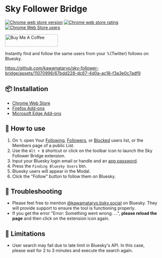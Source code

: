 # Sky Follower Bridge

<a href="https://chrome.google.com/webstore/detail/sky-follower-bridge/behhbpbpmailcnfbjagknjngnfdojpko"><img alt="Chrome web store version" src="https://img.shields.io/chrome-web-store/v/behhbpbpmailcnfbjagknjngnfdojpko.svg"></a>
<a href="https://chrome.google.com/webstore/detail/sky-follower-bridge/behhbpbpmailcnfbjagknjngnfdojpko"><img alt="Chrome web store rating" src="https://img.shields.io/chrome-web-store/stars/behhbpbpmailcnfbjagknjngnfdojpko.svg"></a>
<a href="https://chrome.google.com/webstore/detail/sky-follower-bridge/behhbpbpmailcnfbjagknjngnfdojpko"><img alt="Chrome Web Store users" src="https://img.shields.io/chrome-web-store/users/behhbpbpmailcnfbjagknjngnfdojpko"></a>

<a href="https://www.buymeacoffee.com/kawamata" target="_blank"><img src="https://cdn.buymeacoffee.com/buttons/default-orange.png" alt="Buy Me A Coffee" height="41" width="174"></a>


Instantly find and follow the same users from your 𝕏(Twitter) follows on Bluesky.

https://github.com/kawamataryo/sky-follower-bridge/assets/11070996/67bdd228-dc67-4d0a-ac18-f3a3e0c7adf9

## 📦 Installation

- [Chrome Web Store](https://chrome.google.com/webstore/detail/sky-follower-bridge/behhbpbpmailcnfbjagknjngnfdojpko)
- [Firefox Add-ons](https://addons.mozilla.org/ja/firefox/addon/sky-follower-bridge/)
- [Microsoft Edge Add-ons](https://microsoftedge.microsoft.com/addons/detail/sky-follower-bridge/dpeolmdblhfolkhlhbhlofkkpaojnnbb)

## 🚀 How to use

1. On 𝕏 open Your [Following](https://x.com/following), [Followers](https://x.com/followers), or [Blocked](https://x.com/settings/blocked/all) users list, or the Members page of a public List.
2. Use the `Alt + B` shortcut or click on the toolbar icon to launch the Sky Follower Bridge extension.
3. Input your Bluesky login email or handle and an [app password](https://bsky.app/settings/app-passwords).
4. Press the `Finding Bluesky Users` btn.
5. Bluesky users will appear in the Modal.
6. Click the "Follow" button to follow them on Bluesky.

## 🔧 Troubleshooting

- Please feel free to mention [@kawamataryo.bsky.social](https://bsky.app/profile/kawamataryo.bsky.social) on Bluesky. They will provide support to ensure the tool is functioning properly.
- If you get the error "Error: Something went wrong. ...", **please reload the page** and then click on the extension icon again.

## 🚨 Limitations

- User search may fail due to late limit in Bluesky's API. In this case, please wait for 2 to 3 minutes and execute the search again.

